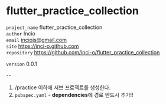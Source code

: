 # flutter_practice_collection


`project_name` flutter_practice_collection  
`author` Incio  
`email` inciojs@gmail.com  
`site` https://inci-o.github.com  
`repository` https://github.com/inci-o/flutter_practice_collection  

`version` 0.0.1
 
 --
 
 1. /practice 이하에 서브 프로젝트를 생성한다.
 2. `pubspec.yaml` - **dependencies**에 경로 반드시 추가!!